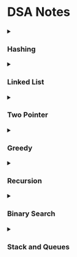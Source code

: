 # DSA Notes

<details>
    <summary>
    <h3>Hashing</h3>
    </summary>

-   Two Sum
    [https://leetcode.com/problems/two-sum/](https://leetcode.com/problems/two-sum/)

    -   **Naive**
        -   Just generate all the pairs and return the pairs that add up to the target
        -   Complexity: O(n^2) time and O(1) space
    -   **Optimised**
        -   If we find the **diff =** `target - v[i]` then we only have to find this **diff** in the array
        -   We can create an unordered_set in which we’ll find the diff, and if we don’t find the diff we’ll insert **v[i]**
        -   Alternatively we can use a unordered_map in which we’ll insert the **diff** along with it’s index if not find, else if we find it then
        -   Complexity O(n) time and O(n) space
    -   **Code**

        ```cpp
        vector<int> unorderedSetSolution(vector<int>& nums, int target) {
                vector<int> ans(2);
                unordered_set<int> st;
                for(int i=0; i<nums.size(); i++){
                    int diff = abs(target - nums[i]);
                    if(st.find(diff) == st.end()){
                        st.insert(nums[i]);
                    } else {
                        ans[0] = *st.find(diff);
                        ans[1] = i;
                    }
                }
                for(int i=0; i<nums.size(); i++){
                    if(nums[i] == ans[0]){
                        if(ans[1] != i){
                            ans[0] = i;
                        }
                    }
                }
                return ans;
            }

        vector<int> twoSum(vector<int>& numbers, int target) {
                unordered_map<int, int> map;
                vector<int> ret;
                int i;
                for(i=0; i<numbers.size(); i++){
                    if(map.find(numbers[i])==map.end())
                        map[target-numbers[i]] = i;
                    else{
                        ret.push_back(map[numbers[i]]);
                        ret.push_back(i);
                        break;
                    }
                }
                return ret;
            }
        ```

-   Four Sum
    [https://leetcode.com/problems/4sum/](https://leetcode.com/problems/4sum/)

    -   **Naive**

        -   Sort ⇒ Three Pointers + Binary Search
        -   Three pointers being three nested loops k = j + 1, j = i + 1.
        -   Then store all the generated pairs in an Hash-Set (to remove duplicates)
        -   Get the sum of the values of these three pointers, now since the array is sorted we can binary search over this **diff = target - sum**
        -   O(1) space and O(N^3logN) + O(NlogN) time
        -   **Code**

            ```cpp
            class Solution {
            public:
                vector<vector<int>> fourSum(vector<int>& nums, int target) {

                    set<vector<int>> ans;

                    sort(nums.begin(), nums.end());

                    for(int i=0; i<nums.size(); i++) {
                        for(int j = i + 1; j<nums.size(); j++) {
                            for(int k = j + 1; k<nums.size(); k++) {
                                long long int sum = nums[i] + nums[j];
                                sum += nums[k];
                                long long diff = target - sum;

                                if(binary_search(nums.begin() + k + 1, nums.end(), diff)) {
                                    auto itr = lower_bound(nums.begin() + k + 1, nums.end(), diff) ;
                                    int idx = distance(nums.begin(), itr);

                                    if(nums[i] + nums[j] + nums[k] + nums[idx] == target) {
                                        vector<int> temp;
                                        temp.push_back(nums[i]);
                                        temp.push_back(nums[j]);
                                        temp.push_back(nums[k]);
                                        temp.push_back(nums[idx]);

                                        ans.insert(temp);
                                    }
                                }
                            }
                        }
                    }

                    vector<vector<int>> v(ans.begin(), ans.end());

                    return v;
                }
            };
            ```

    -   **Optimised**

        -   Remove the _Hash Set_
        -   We’ll sort the array and use two loops, and two pointers
        -   i and j will give us the two elements ⇒ v[i] + v[j] = **sum**
        -   now, **target - sum = diff** is what we need to find out, so let’s put two pointers _left(j +1)_ and _right(n - 1)_ and since the array is sorted:
            -   if v[left] + v[right] > sum ⇒ right—
            -   if v[left] + v[right] < sum ⇒ left++
            -   if v[left] + v[right] == sum ⇒ return ans.
        -   One thing to keep in mind is: **jump over the duplicates**
        -   Same thing with i and j ⇒ jump over the duplicates
        -   Code

            ```cpp
            class Solution {
            public:
                vector<vector<int>> fourSum(vector<int>& nums, int target) {
                    vector<vector<int>> ans;
                    if(nums.empty()) return ans;

                    int n = nums.size();
                    sort(nums.begin(), nums.end());

                    for(int i=0; i<n; i++) {
                        for(int j=i+1; j<n; j++) {
                            int l(j + 1), r(n - 1);

                            int diff = target - nums[j] - nums[i];

                            while(l < r) {
                                if(nums[l] + nums[r] < diff) l++;
                                else if(nums[l] + nums[r] > diff) r--;
                                else {
                                    vector<int> res(4, 0);

                                    res[0] = nums[i]; res[1] = nums[j];
                                    res[2] = nums[l]; res[3] = nums[r];

                                    ans.push_back(res);

                                    //Processing Duplicates
                                    while(l < r and res[2] == nums[l]) ++l;
                                    while(l < r and res[3] == nums[r]) --r;
                                }

                            }

                            while(j + 1 < n and nums[j] == nums[j + 1]) ++j;
                        }
                       while(i + 1 < n and nums[i] == nums[i + 1]) ++i;
                    }
                    return ans;
                }
            };
            ```

-   Longest Consecutive Sequence

    -   **Naive**

        -   We can sort the array
        -   Linearly iterate, then take the length of the max consecutive sequence
        -   Complexity: O(NlogN) + O(N) space for Sorting
        -   Code

            ```cpp
            class Solution {
            public:
                int longestConsecutive(vector<int>& nums) {
                    sort(nums.begin(), nums.end());

                    int globalMax(1), localMax(1);

                    for(int i=1; i<nums.size(); i++) {
                        if(nums[i] != nums[i - 1]) {
                            if(nums[i] == nums[i - 1] + 1) {
                                localMax++;
                            }
                            else {
                                globalMax = max(localMax, globalMax);
                                localMax = 1;
                            }
                        }
                    }
                    return max(globalMax, localMax);
                }
            };
            ```

    -   **Optimised**

        -   Create a hash-set and insert all elements into it.
        -   If v[i] - 1 is not present in the set then we’ll check for v[i] + 1 , then for v[i] + 2 until we reach to a point where the number doesn’t exit. And update out globalMax accordingly.
        -   Complexity: O(3 n) time and O(n) space
        -   Code

            ```cpp
            class Solution {
            public:
                int longestConsecutive(vector<int>& nums) {
            				if(num.empty()) return 0;
                    unordered_set<int> st;
                    int globalMax(1);

                    for(int &x : nums) {
                        st.insert(x);
                    }

                    for(int &x : nums) {
                        if(st.find(x - 1) == st.end()) {
                            int curr = x;
                            int localMax = 1;

                            while(st.find(curr + 1) != st.end()) {
                                localMax++;
                                curr++;
                            }
                            globalMax = max(localMax, globalMax);
                        }
                    }
                    return globalMax;
                }
            };
            ```

-   Largest Subarray with 0 Sum
    [https://practice.geeksforgeeks.org/problems/largest-subarray-with-0-sum/1/](https://practice.geeksforgeeks.org/problems/largest-subarray-with-0-sum/1/)

    -   Naive
        -   Generate all the sub-arrays
        -   Check which has zero sum and update the maxLen variable
        -   O(n^3) for generating sub-array or maybe O(n^2) if optimised
    -   Optimal

        -   Create a Hash Map which’ll store the prefix sum along with the index
        -   if the current sum already exist in the hash map that means that the current subarray has the sum zero since ⇒ s + x = s then x = 0
        -   if the sum is zero then the current subarray also has a sum of zero so we’ll update the global maxLen
        -   Code

            ```cpp
            class Solution{
                public:
                int maxLen(vector<int>&A, int n)
                {
                    unordered_map<int, int> mp;

                    int mxLen(0), sum(0);

                    for(int i=0; i<n; i++) {
                        sum += A[i];

                        if(sum == 0) mxLen = i + 1;

                        if(mp.find(sum) == mp.end()) {
                            mp.insert(make_pair(sum, i));
                        } else {
                            mxLen = max(mxLen, i - mp[sum]);
                        }
                    }
                    return mxLen;
                }
            };
            ```

-   Longest Subarray with the Given XOR
    [https://leetcode.com/problems/xor-queries-of-a-subarray/](https://leetcode.com/problems/xor-queries-of-a-subarray/)

    -   Code

        ````cpp
        class Solution {
        public:
        vector<int> xorQueries(vector<int>& arr, vector<vector<int>>& queries) {
        int n = arr.size();
        vector<int> prefixXor(n, 0);

                    for(int i=0; i<n; i++) {
                        if(i == 0) {
                            prefixXor[i] = arr[i];
                        } else {
                            prefixXor[i] = arr[i] ^ prefixXor[i - 1];
                        }
                    }

                    vector<int> ans;

                    for(vector<int> x : queries) {

                        if(x[0] == 0) {
                            ans.push_back(prefixXor[x[1]]);
                            continue;
                        }

                        ans.push_back(prefixXor[x[0] - 1] ^ prefixXor[x[1]]);
                    }

                    return ans;
                }
            };
            ```

        [https://www.codingninjas.com/codestudio/problems/1115652?topList=striver-sde-sheet-problems&utm_source=striver&utm_medium=website&leftPanelTab=1](https://www.codingninjas.com/codestudio/problems/1115652?topList=striver-sde-sheet-problems&utm_source=striver&utm_medium=website&leftPanelTab=1)

        ````

    -   Naive
        -   Just create all the subarray and find the xor of each and update the counter
        -   O(n^3) for generating subarray (naive) and O(n^2) for optimised Subarray generation
    -   Optimised

        -   Create a Prefix Xor hashmap which stores the frequency of the xor too
        -   Then check if currXor == targetXor and update the counter
        -   And if currXor already exist in the HashMap then also update the counter with the frequency of that Xor
        -   Code

            ```cpp
            #include<map>

            int subarraysXor(vector<int> &arr, int x)
            {
            	map<int, int> prefixXor;
            	int prev(0), cnt(0);

            	for(int y : arr) {
            		prev = prev^y;

            		if(prev == x) cnt++;

            		if(prefixXor.find(prev ^ x) != prefixXor.end())
            			cnt += prefixXor[prev ^ x];

            		prefixXor[prev]++;
            	}
            	return cnt;
            }
            ```

-   Longest Substring Without repeating Characters
    [https://leetcode.com/problems/longest-substring-without-repeating-characters/](https://leetcode.com/problems/longest-substring-without-repeating-characters/)

        -   Naive
            -   Generate all the substrings and find the longest substring without repeating characters and voila we have the answer
            -   O(n^3) or O(n^2)
        -   Optimised

            -   We’re gonna have two pointers l and r initialised both to zero
            -   Then we’re gonna check if s[r] is present int the hasSet or not
            -   if it is not present, it means that it is not repeating so we’ll update the maxLen with r - l + 1
            -   But if it is present, then we’ll increment l and remove s[l] from the set until s[r] is not present int the set. And then when it is not present in the set, we can update the maxLen again with r - l + 1
            -   Complexity: O(2N) time and O(N) Space
            -   Code

                ```cpp
                class Solution {
                public:
                    int lengthOfLongestSubstring(string s) {
                        set<char> st;

                        int l(0), r(0), maxLen(0);

                        while(l < s.size() and r < s.size()) {
                            if(st.find(s[r]) == st.end()) {
                                maxLen = max(r - l + 1, maxLen);
                                st.insert(s[r++]);
                            } else {
                                while(st.find(s[r]) != st.end()) {
                                    st.erase(s[l++]);
                                }
                                maxLen = max(r - l + 1, maxLen);
                                st.insert(s[r++]);
                            }
                        }
                        return maxLen;
                    }
                };
                ```

        -   Best

            -   We can optimise out approach more by removing the left pointer increment
            -   It would be nice if we can make a jump directly, without going through each character instead jump to the one which is non-repeating
            -   We can do this by storing the index too.
            -   Code

                ```cpp
                class Solution {
                public:
                    int lengthOfLongestSubstring(string s) {
                        map<char, int> mp;

                        int l(0), r(0), maxLen(0);

                        while(r < s.size()) {
                            if(mp.find(s[r])  != mp.end())
                                l = max(mp[s[r]] + 1, l);

                            mp[s[r]] = r;
                            maxLen = max(r - l + 1, maxLen);
                            r++;
                        }
                        return maxLen;
                    }
                };
                ```

    </details>

<details>
    <summary>
    <h3>Linked List</h3>
    </summary>

-   Reverse a Linked List
    [https://leetcode.com/problems/reverse-linked-list/submissions/](https://leetcode.com/problems/reverse-linked-list/submissions/)

    -   Iterative Approach
        -   We’ll store the next of head in next
        -   then, head → next is to be pointed at a newNode which points to null
        -   then make the next node the new head
        -   Code
            ```cpp
            class Solution {
            public:
                ListNode* reverseList(ListNode* head) {
                    ListNode* newNode = NULL;
                    while(head != NULL) {
                        ListNode* next = head -> next;
                        head -> next = newNode;
                        newNode = head;
                        head = next;
                    }
                    return newNode;
                }
            };
            ```
    -   Recursive Approach

        -   We’ll basically do what we did in each iteration in the iterative solution
        -   but we’ll pass newHead as the head → next instead of updating an iterator
        -   Code

            ```cpp
            class Solution {
            public:
                ListNode* reverse(ListNode* head) {
                    if(head == NULL or head -> next == NULL)
                        return head;

                    ListNode* smHead = reverse(head -> next);

                    head -> next -> next = head;
                    head -> next = NULL;

                    return smHead;
                }
                ListNode* reverseList(ListNode* head) {
                    reverse(head);
                }

            };
            ```

-   Middle of a Linked List
    [https://leetcode.com/problems/middle-of-the-linked-list/](https://leetcode.com/problems/middle-of-the-linked-list/)

    -   Naive

        -   Count the number of nodes in the linkedList
        -   Find the middle
        -   Find the node at this middle
        -   Complexity: O(N) + O(N/2) and O(1) Space
        -   Code

            ```cpp
            /**
             * Definition for singly-linked list.
             * struct ListNode {
             *     int val;
             *     ListNode *next;
             *     ListNode() : val(0), next(nullptr) {}
             *     ListNode(int x) : val(x), next(nullptr) {}
             *     ListNode(int x, ListNode *next) : val(x), next(next) {}
             * };
             */
            class Solution {
            public:
                ListNode* middleNode(ListNode* head) {
                    int size = 1;
                    ListNode* itr = head;
                    while(itr -> next != NULL){
                        itr = itr -> next;
                        size++;
                    }

                    size = size / 2 + 1;
                    int i = 1;

                    ListNode* ans = head;

                    while(i < size){
                        ans = ans -> next;
                        i++;
                    }

                    return ans;
                }
            };
            ```

    -   Optimised Method
        (Tortoise Method)

        -   Create two pointers i and j where, i increments by 1 and j increments by 2
        -   Code

            ```cpp
            /**
             * Definition for singly-linked list.
             * struct ListNode {
             *     int val;
             *     ListNode *next;
             *     ListNode() : val(0), next(nullptr) {}
             *     ListNode(int x) : val(x), next(nullptr) {}
             *     ListNode(int x, ListNode *next) : val(x), next(next) {}
             * };
             */
            class Solution {
            public:
                ListNode* middleNode(ListNode* head) {
                    ListNode* fast = head; ListNode* slow = head;

                    while(fast != NULL and fast->next != NULL) {
                        slow = slow->next;
                        fast = fast->next->next;
                    }

                    return slow;
                }
            };
            ```

-   Merge Two Sorted Linked List
    [https://leetcode.com/problems/merge-two-sorted-lists/](https://leetcode.com/problems/merge-two-sorted-lists/)

    -   Naive
        -   We’ll have two pointers iterative over both the linked lists
        -   For each iteration we’ll check which one is greater equal or less
        -   Then, Add it to the new LinkedList accordingly
        -   Complexity: O(n1 + n2) time and O(n1 + n2) space
    -   In-Place

        -   We’ll make the linked list elements point to each other according to there value
        -   Let l1 and l2 represent both the lists
        -   l1 will have the smaller and l2 will have the larger
            -   Initially, create a node **temp = NULL**
            -   Keep moving the l1 node until **l2** is smaller than **l1**, and update **temp** in each iteration
            -   **temp** will be pointing to one less node than **l1**.
            -   Then, we’ll take the **temp’s** next and point it to l2
        -   After this we’ll check again and assign the smaller node to l1 and larger node to l2, and then we’re gonna do what we did before again.
        -   Code

            ```cpp
            /**
             * Definition for singly-linked list.
             * struct ListNode {
             *     int val;
             *     ListNode *next;
             *     ListNode() : val(0), next(nullptr) {}
             *     ListNode(int x) : val(x), next(nullptr) {}
             *     ListNode(int x, ListNode *next) : val(x), next(next) {}
             * };
             */
            class Solution {
            public:
                ListNode* mergeTwoLists(ListNode* l1, ListNode* l2) {
                    if(l1 == NULL) return l2;
                    if(l2 == NULL) return l1;

                    if(l1->val > l2->val ) { //Swap
                        ListNode* temp = l1;
                        l1 = l2;
                        l2 = temp;
                    }

                    ListNode* res = l1;

                    while(l1 != NULL and l2 != NULL) {
                        ListNode* tmp = NULL;

                        while(l1 != NULL and l1->val <= l2->val) {
                            tmp =  l1;
                            l1 = l1->next;
                        }

                        tmp -> next = l2;

                        // Swap
                        ListNode* temp = l1;
                        l1 = l2;
                        l2 = temp;

                    }
                    return res;
                }
            };
            ```

-   Delete a Given Node
    -   Just make the node’s next point to next’s next.
    -   Code
        ```cpp
        if(node -> next) {
                    node->val = node->next->val;
                    node->next = node->next->next;
                } else {
                    node = NULL;
                }
        ```
-   Add two numbers as a Linked List
    [https://leetcode.com/problems/add-two-numbers/](https://leetcode.com/problems/add-two-numbers/)

    -   We need two variables `sum` and `carry`
    -   We check if l1 and l2 ≠ NULL and then adding it to sum. And also if there is anything remaining in the carry variable we add it too.
    -   Then if sum exceeds 9, transferring the carry to the carry variable, which will be
        sum / 10 and then add sum % 10 to the sum variable.
    -   Then create a new Linked List and add the sum as it’s first node
    -   Then move l1 and l2 one step ahead, then in this iteration assign sum = 0
    -   Code

        ```cpp
        /**
         * Definition for singly-linked list.
         * struct ListNode {
         *     int val;
         *     ListNode *next;
         *     ListNode() : val(0), next(nullptr) {}
         *     ListNode(int x) : val(x), next(nullptr) {}
         *     ListNode(int x, ListNode *next) : val(x), next(next) {}
         * };
         */
        class Solution {
        public:
            ListNode* addTwoNumbers(ListNode* l1, ListNode* l2) {
                ListNode* dummy = new ListNode();
                ListNode* temp = dummy;

                int carry = 0;
                while(l1 != NULL or l2 != NULL or carry) {
                    int sum = 0;

                    if(l1 != NULL) {
                        sum += l1 -> val;
                        l1 = l1 -> next;
                    }

                    if(l2 != NULL) {
                        sum += l2 -> val;
                        l2 = l2 -> next;
                    }

                    sum += carry;
                    carry = sum / 10;
                    ListNode* node = new ListNode(sum % 10);
                    temp -> next = node;
                    temp = temp -> next;
                }
                return dummy -> next;
            }
        };
        ```

-   Delete Nth Node from the last
    [https://leetcode.com/problems/remove-nth-node-from-end-of-list/](https://leetcode.com/problems/remove-nth-node-from-end-of-list/)

    -   Naive

        -   Find size
        -   Iterate till itr then we have to delete itr - n
        -   delete node accordingly ⇒ could be head or tail too
        -   Complexity: O(N) + O(N) and O(1) space
        -   Code

            ```cpp
            class Solution {
            public:
                    ListNode* removeNthFromEnd(ListNode* head, int N) {
                    if(head == NULL) return NULL;

                    int count(0);

                    ListNode* temp = head;
                    while(temp != NULL) {
                        count++;
                        temp = temp -> next;
                    }
                    count = count - N;

                    if(count == 0) return (head -> next);
                    ListNode* curr = head;
                    ListNode* prev = NULL;

                    while(count > 0) {
                        prev = curr;
                        curr = curr -> next;
                        count--;
                    }

                    prev->next = curr->next;
                    curr->next = NULL;
                    delete(curr);
                    return head;
                }

            };
            ```

    -   Optimised (Tortoise)

        -   Fast pointer and Slow pointer and a dummy node all pointing to the head
        -   Fast moves until n
        -   the, slow and fast moves until n is the last element in the linked list
        -   Then delete the node at the slow pointer
        -   Code

            ```cpp
            /**
             * Definition for singly-linked list.
             * struct ListNode {
             *     int val;
             *     ListNode *next;
             *     ListNode() : val(0), next(nullptr) {}
             *     ListNode(int x) : val(x), next(nullptr) {}
             *     ListNode(int x, ListNode *next) : val(x), next(next) {}
             * };
             */
            class Solution {
            public:
                ListNode* removeNthFromEnd(ListNode* head, int n) {
                    ListNode* start = new ListNode();
                    start -> next = head;
                    ListNode* fast = start;
                    ListNode* slow = start;

                    for(int i=1; i<=n; ++i) {
                        fast = fast -> next;
                    }

                    while(fast -> next != NULL) {
                        fast = fast->next;
                        slow = slow->next;
                    }

                    slow -> next = slow -> next -> next;

                    return start -> next;
                }
            };
            ```

-   Intersection of two LinkedList
    [https://leetcode.com/problems/intersection-of-two-linked-lists/](https://leetcode.com/problems/intersection-of-two-linked-lists/)

    -   Naive
        -   We’ll have a nested loop, checking for each of possible combination of the two linkedLists if they are equal
        -   Complexity: O(MxN) time and O(1) space
    -   Optimised

        -   We’ll create a hashSet and insert the whole node in the set if it is not already there
        -   If the node is already present in the set then it is our answer
        -   Complexity: O(m + n) time and O(m + n) space
        -   Code

            ```cpp
            /**
             * Definition for singly-linked list.
             * struct ListNode {
             *     int val;
             *     ListNode *next;
             *     ListNode(int x) : val(x), next(NULL) {}
             * };
             */
            class Solution {
            public:
                ListNode *getIntersectionNode(ListNode *headA, ListNode *headB) {
                    unordered_set<ListNode*> st;

                    while(headA or headB) {
                        if(headA) {
                            if(st.find(headA) == st.end()) {
                                st.insert(headA);
                                headA = headA -> next;
                            } else {
                                return headA;
                            }
                        }

                        if(headB) {
                            if(st.find(headB) == st.end()) {
                                st.insert(headB);
                                headB = headB -> next;
                            } else {
                                return headB;
                            }
                        }
                    }
                    return NULL;
                }
            };
            ```

    -   Best

        -   We’ll first find out the length of both the LinkedLists using two dummy nodes
        -   Then re-initialise these two dummy nodes then find out the difference between the longer and the shorter lengths of the LinkedList.
        -   Now move the dummy node of the longer linkedList by the difference
        -   No iterate both the linkedLists until headA == headB then return this.
        -   Complexity : O(1) space and O (2m + n) space
        -   Code

            ```cpp
            /**
             * Definition for singly-linked list.
             * struct ListNode {
             *     int val;
             *     ListNode *next;
             *     ListNode(int x) : val(x), next(NULL) {}
             * };
             */
            class Solution {
            public:
                ListNode *getIntersectionNode(ListNode *headA, ListNode *headB) {
                    int a(0), b(0);

                    ListNode* A = headA;
                    ListNode* B = headB;
                    while(A) {
                        A = A -> next;
                        a++;
                    }
                    while(B) {
                        B = B -> next;
                        b++;
                    }
                    int diff = abs(a - b);

                    if(a > b) {
                        while(diff--) {
                            headA = headA -> next;
                        }
                    } else {
                        while(diff--) {
                            headB = headB -> next;
                        }
                    }

                    while(headA and headB) {
                        if(headA == headB) {
                            return headA;
                        }
                        headA = headA -> next;
                        headB = headB -> next;
                    }

                    return NULL;
                }
            };
            ```

    -   Better Approach still
        [https://www.youtube.com/watch?v=u4FWXfgS8jw&list=PLgUwDviBIf0p4ozDR_kJJkONnb1wdx2Ma&index=34](https://www.youtube.com/watch?v=u4FWXfgS8jw&list=PLgUwDviBIf0p4ozDR_kJJkONnb1wdx2Ma&index=34) (12:55)

        -   Code

            ```cpp
            /**
             * Definition for singly-linked list.
             * struct ListNode {
             *     int val;
             *     ListNode *next;
             *     ListNode(int x) : val(x), next(NULL) {}
             * };
             */
            class Solution {
            public:
                ListNode *getIntersectionNode(ListNode *headA, ListNode *headB) {
                    if(!headA or !headB) return NULL;

                    ListNode* A = headA;
                    ListNode* B = headB;

                    while(A != B) {
                        A = A == NULL ? headB : A -> next;
                        B = B == NULL ? headA : B -> next;
                    }

                    return A;
                }
            };
            ```

-   Palindrome LinkedList
    [https://leetcode.com/problems/palindrome-linked-list/](https://leetcode.com/problems/palindrome-linked-list/)

    -   Naive

        -   We will create a second LinkedList which will be the reverse of the given LinkedList
        -   Then we’ll iterate both of then and check if each iteration is same or not, if not then not palindrome
        -   Or instead of create a second linkedList we can also create a vector and check if this vector is palindrome or not
        -   Complexity: O(2N) time and O(N) space
        -   Code

            ```cpp
            /**
             * Definition for singly-linked list.
             * struct ListNode {
             *     int val;
             *     ListNode *next;
             *     ListNode() : val(0), next(nullptr) {}
             *     ListNode(int x) : val(x), next(nullptr) {}
             *     ListNode(int x, ListNode *next) : val(x), next(next) {}
             * };
             */
            class Solution {
            public:
                bool isPalindrome(ListNode* head) {
                    vector<int> v;

                    ListNode* temp = head;
                    while(temp) {
                        v.push_back(temp -> val);
                        temp = temp -> next;
                    }

                    for(int i=0; i<v.size(); i++) {
                        if(v[i] != v[v.size() - 1 - i])
                            return false;
                    }
                    return true;
                }
            };
            ```

    -   Optimised

        -   At first we’ll find the middle of the linkedList
        -   Slow pointer will be pointing at the middle of the LinkedList
        -   Next, we will reverse the right half of the linkedList
        -   Then, move slow pointer by one step and create a dummy node at the head
        -   Then iterate this dummy node and slow pointer by one and their value should be equal.
        -   Code

            ```cpp
            /**
             * Definition for singly-linked list.
             * struct ListNode {
             *     int val;
             *     ListNode *next;
             *     ListNode() : val(0), next(nullptr) {}
             *     ListNode(int x) : val(x), next(nullptr) {}
             *     ListNode(int x, ListNode *next) : val(x), next(next) {}
             * };
             */
            class Solution {
            public:

                ListNode* reverseList(ListNode* head) {
                    ListNode* newNode = NULL;
                    while(head != NULL) {
                        ListNode* next = head -> next;
                        head -> next = newNode;
                        newNode = head;
                        head = next;
                    }
                    return newNode;
                }

                bool isPalindrome(ListNode* head) {
                    if(!head or head -> next == NULL) return true;

                    ListNode* slow = head;
                    ListNode* fast = head;

                    while(fast -> next != NULL and fast -> next -> next != NULL) {
                        slow = slow -> next;
                        fast = fast -> next -> next;
                    }

                    slow -> next = reverseList(slow -> next);
                    slow = slow -> next;

                    while(slow) {
                        if(head -> val != slow -> val)
                            return false;
                        head = head -> next;
                        slow = slow -> next;
                    }

                    return true;
                }
            };
            ```

-   Detect a Cycle in a LinkedList
    [https://leetcode.com/problems/linked-list-cycle/](https://leetcode.com/problems/linked-list-cycle/)

    -   Naive

        -   We can create a hasSet of all the elements in the linkedList
        -   Then iterate over the linkedList and check if it is already present or not
        -   Complexity: O(N) time and O(N) space
        -   Code

            ```cpp
            /**
             * Definition for singly-linked list.
             * struct ListNode {
             *     int val;
             *     ListNode *next;
             *     ListNode(int x) : val(x), next(NULL) {}
             * };
             */
            class Solution {
            public:
                bool hasCycle(ListNode *head) {
                    unordered_set<ListNode*> st;

                    while(head) {
                        if(st.find(head) != st.end()) return true;
                        st.insert(head);
                        head = head -> next;
                    }

                    return false;
                }
            };
            ```

    -   Optimised

        -   **If we take two pointers one slow and one fast then if there is a cycle, then it is certain that the fast pointer and slow pointer will meet at a node**
        -   The reason is that, if the fast is behind the slow (which it will be if there is a cycle) then if s moves one step and fast moves two steps then they will meet.
        -   Code

            ```cpp
            /**
             * Definition for singly-linked list.
             * struct ListNode {
             *     int val;
             *     ListNode *next;
             *     ListNode(int x) : val(x), next(NULL) {}
             * };
             */
            class Solution {
            public:
                bool hasCycle(ListNode *head) {

                    if(head == NULL or head -> next == NULL) return false;

                    ListNode* slow = head;
                    ListNode* fast = head;

                    while(fast -> next && fast -> next -> next) {
                        slow = slow -> next;
                        fast = fast -> next -> next;
                        if (slow == fast) return true;
                    }
                    return false;
                }
            };
            ```

-   Reverse k groups LinkedList
    [https://leetcode.com/problems/reverse-nodes-in-k-group/](https://leetcode.com/problems/reverse-nodes-in-k-group/)

    > **Note: We can’t reverse if the remaining nodes are less than k**

    -   Naive
        -   We can just individually reverse all the smaller linkedLists of size k
    -   Another Approach

        -   At first we need to count the length of the linkedList
        -   And then until the count is less than or equal to k, we’ll keep reversing k groups
        -   Complexit: O(1) space and O(N \* k) time
        -   Code

            ```cpp
            /**
             * Definition for singly-linked list.
             * struct ListNode {
             *     int val;
             *     ListNode *next;
             *     ListNode() : val(0), next(nullptr) {}
             *     ListNode(int x) : val(x), next(nullptr) {}
             *     ListNode(int x, ListNode *next) : val(x), next(next) {}
             * };
             */
            class Solution {
            public:
                int size = 0;
                ListNode* reverseKGroup(ListNode* head, int k) {
                    ListNode* dummy = new ListNode(0);
                    dummy -> next = head;

                    ListNode* curr = dummy, *next = dummy, *pre = dummy;

                    int cnt = 0;

                    while(curr -> next) {
                        curr = curr -> next;
                        cnt++;
                    }

                    while(cnt >= k) {
                        curr = pre -> next;
                        next = curr -> next;

                        for(int i=1; i<k; i++) {
                            curr -> next = next -> next;
                            next -> next = pre -> next;
                            pre -> next = next;
                            next = curr -> next;
                        }
                        pre = curr;
                        cnt -= k;
                    }

                    return dummy -> next;
                }
            };
            ```

-   Find the index of intersection of cycle in linked list
    [https://leetcode.com/problems/linked-list-cycle-ii/](https://leetcode.com/problems/linked-list-cycle-ii/)

    -   Naive

        -   The basic approach would be to use a hashSet and store all the nodes in the set
        -   If the next of an elements point to an element in the set then that is our answer.
        -   O(N) time and O(N) space
        -   Code

            ```cpp
            /**
             * Definition for singly-linked list.
             * struct ListNode {
             *     int val;
             *     ListNode *next;
             *     ListNode(int x) : val(x), next(NULL) {}
             * };
             */
            class Solution {
            public:
                ListNode *detectCycle(ListNode *head) {

                    if(!head or !(head -> next) or !(head -> next -> next)) return NULL;

                    unordered_set<ListNode*> st;

                    ListNode* temp = head;

                    while(temp) {
                        if(st.find(temp) != st.end()) {
                            return temp;
                        }
                        st.insert(temp);
                        temp = temp -> next;
                    }
                    return NULL;
                }
            };
            ```

    -   Optimised

        -   First step is to find the colliding point of fast and slow pointer
        -   Then we’ll take another pointer which starts from the head and since the slow pointer is inside the cycle, the point these two pointers collide is the point where the cycle is.
        -   Code

            ```cpp
            /**
             * Definition for singly-linked list.
             * struct ListNode {
             *     int val;
             *     ListNode *next;
             *     ListNode(int x) : val(x), next(NULL) {}
             * };
             */
            class Solution {
            public:
                ListNode *detectCycle(ListNode *head) {

                    if(!head or !(head -> next) or !(head -> next -> next)) return NULL;

                    ListNode* slow = head;
                    ListNode* fast = head;

                    ListNode* itr = head;

                    while(fast -> next != NULL and fast -> next -> next != NULL) {
                        slow = slow -> next;
                        fast = fast -> next -> next;
                        if(fast == slow) {
                            while(itr != slow) {
                                slow = slow -> next;
                                itr = itr -> next;
                            }
                            return itr;
                        }
                    }

                    return NULL;
                }
            }
            ```

-   Flattening of Linked List
    [https://practice.geeksforgeeks.org/problems/flattening-a-linked-list/1](https://practice.geeksforgeeks.org/problems/flattening-a-linked-list/1)

    -   Let’s imagine a Linked List with just two node, which basically are two linked lists
    -   19 → 28
        | |
        12 35
        | |
        50 40
        |
        35
    -   What we have are two sorted LinkedList so, we’ll simply perform
        `Merge two sorted LinkedList`
    -   We’ll start from the end of the linkedList and sort two linked lists one by one
    -   Code

        ```cpp
        /* Node structure  used in the program

        struct Node{
        	int data;
        	struct Node * next;
        	struct Node * bottom;

        	Node(int x){
        	    data = x;
        	    next = NULL;
        	    bottom = NULL;
        	}

        };
        */
        Node *mergeTwoLists(Node* a, Node* b) {
            Node* temp = new Node(0);
            Node* res = temp;

            while(a and b) {
                if(a -> data < b -> data) {
                    temp -> bottom = a;
                    temp = temp -> bottom;
                    a = a -> bottom;
                } else {
                    temp -> bottom = b;
                    temp = temp -> bottom;
                    b = b -> bottom;
                }
            }

            if(a) temp -> bottom = a;
            else temp -> bottom = b;

            return res -> bottom;
        }

        Node *flatten(Node *root)
        {
            if(root == NULL or root -> next == NULL) {
                return root;
            }
            root -> next = flatten(root -> next);
            root = mergeTwoLists(root, root -> next);

            return root;
        }
        ```

-   Clone a Linked List with next and random pointer
    [https://leetcode.com/problems/copy-list-with-random-pointer/](https://leetcode.com/problems/copy-list-with-random-pointer/)

    -   Naive

        -   We would represent the given linkedList as a HasMap <Node, Node>
        -   We will traverse the linked list and create a node, but will not assign the next and random pointers to it. And the push this node with the linkedList’s node into the hashMap. The link between them is represented by the fact that they are present at the same level in the hashMap
        -   Then we’ll iterate the linkedList again, and update the next and random pointers of the new LinkedList with the correct ones using the properties of HashMap
        -   Complexity: O(N) time and O(N) space
        -   Code

            ```cpp
            /*
            // Definition for a Node.
            class Node {
            public:
                int val;
                Node* next;
                Node* random;

                Node(int _val) {
                    val = _val;
                    next = NULL;
                    random = NULL;
                }
            };
            */

            class Solution {
            public:
                Node* copyRandomList(Node* head) {
                    unordered_map<Node*, Node*> mp;

                    Node* temp = head;
                    while(temp) {
                        Node* cp = new Node(temp -> val);
                        mp[temp] = cp;
                        temp = temp -> next;
                    }

                    temp = head;
                    while(temp) {
                        mp[temp] -> next = mp[temp -> next];
                        mp[temp] -> random = mp[temp -> random];
                        temp = temp -> next;
                    }

                    return mp[head];
                }
            };
            ```

    -   Optimal Approach

        -   We’re gonna make copy nodes and insert them right after the original node
            1 → 2 → 3 → 4
            1 → 1’ → 2 → 2’ → 3 → 3’ → 4 → 4’
        -   In the second step, we’re gonna take an iterator say itr the, at every step we’re gonna perform the follow:
            itr → next → random (The copy node) = itr → random → next (Random’s copy node)
        -   In the final step we have to untangle the copy nodes from the original nodes getting back the original linkedList and the copied linkedList
        -   Code

            ```cpp
            /*
            // Definition for a Node.
            class Node {
            public:
                int val;
                Node* next;
                Node* random;

                Node(int _val) {
                    val = _val;
                    next = NULL;
                    random = NULL;
                }
            };
            */

            class Solution {
            public:
                Node* copyRandomList(Node* head) {
                      Node *iter = head;
                      Node *front = head;

                      // First round: make copy of each node,
                      // and link them together side-by-side in a single list.
                      while (iter != NULL) {
                        front = iter->next;

                        Node *copy = new Node(iter->val);
                        iter->next = copy;
                        copy->next = front;

                        iter = front;
                      }

                      // Second round: assign random pointers for the copy nodes.
                      iter = head;
                      while (iter != NULL) {
                        if (iter->random != NULL) {
                          iter->next->random = iter->random->next;
                        }
                        iter = iter->next->next;
                      }

                      // Third round: restore the original list, and extract the copy list.
                      iter = head;
                      Node *pseudoHead = new Node(0);
                      Node *copy = pseudoHead;

                      while (iter != NULL) {
                        front = iter->next->next;

                        // extract the copy
                        copy->next = iter->next;

                        // restore the original list
                        iter->next = front;

                        copy = copy -> next;
                        iter = front;
                      }

                      return pseudoHead->next;
                }
            };
            ```

            </details>

<details>
    <summary>
    <h3>Two Pointer</h3>
    </summary>

-   3 Sum
    [https://leetcode.com/problems/3sum/](https://leetcode.com/problems/3sum/)

    -   Brute Force
        -   Three nested loops checking for every possible permutation of three numbers
        -   i ≠ j ≠ k, then if the sum is equal to the target push it to the ans set
        -   then convert the set to a vector
        -   Complexity: O(N^3 \* logM) time and O(N) + O(M) space
    -   Better
        -   Make a HashTable with elements of the vector with their frequency in the vector
        -   We can use two nested loop to generate a and b
        -   for c we can say c = -(a + b) since a + b + c = 0
        -   Since we cannot use the same element more than one time, we would check if each of the element is present in the HashTable and decrement it’s frequency. Then increment it later on.
        -   This ensures that a and b are not repeating as c
        -   Then again, check for a[i] - a[j] then if we find a pair whose sum is equal to zero, then we will push it to a Hash Set
        -   Complexity: O(N \* logM) time and O(M) + O(N)
    -   Best

        -   For this, we’re gonna use the two pointer approach
        -   For this, we’ll need to sort the array.
        -   Then we’ll fix one of the elements then, a + b = -c
        -   Now we have the two sum problem at hand, not to find this a and b we can initialise two pointer left(i + 1) and right(n - 1)
        -   if v[left] + v[right] > - c ⇒ right —
            if v[left] + v[right] < -c ⇒ right ++
            if v[left] + v[right] == c ⇒ push to set the triplet
        -   Code

            ```cpp
            class Solution {
            public:
                vector<vector<int>> threeSum(vector<int>& nums) {
                    int n = nums.size();
                    sort(nums.begin(), nums.end());

                    vector<vector<int>> ans;

                    for(int i=0; i<n - 2; i++) {

                        if(i == 0 or (i > 0 and nums[i] != nums[i - 1])) {
                            int target = -nums[i];
                            int left(i + 1), right(n - 1);

                            while(left < right) {
                                if(nums[left] + nums[right] == target) {
                                    vector<int> temp {
                                            nums[i],
                                            nums[left],
                                            nums[right]
                                        };
                                    ans.push_back(temp);
            												// Skipping Duplicates
                                    while(left < right and nums[left] == nums[left + 1]) left++;
                                    while(left < right and nums[right] == nums[right - 1]) right--;

                                    left++; right--;
                                }
                                else if(nums[left] + nums[right] > target) right--;
                                else if(nums[left] + nums[right] < target) left++;
                            }
                        }
                    }

                    return ans;
                }
            };
            ```

-   Rotate Linked List by k steps

    -   Naive
        -   Pickup the last node, put it at the front
        -   And keep on repeating it until you have exhausted k
        -   Then result will be our rotated linkedList
        -   Complexity: O(k \* N) time and O(1) space
    -   Optimised

        -   There are two cases that we need to solve, k < n and k ≥ n
        -   if (k == n) don’t rotate
        -   if(k > n) k = k % n
        -   First step is to compute the length of the linked list
        -   Then if we observe carefully, we can see that we only need to break the link of the kth last node and point k - 1 th ( n - k) node to null and kth node to point to the head
        -   Code

            ```cpp
            /**
             * Definition for singly-linked list.
             * struct ListNode {
             *     int val;
             *     ListNode *next;
             *     ListNode() : val(0), next(nullptr) {}
             *     ListNode(int x) : val(x), next(nullptr) {}
             *     ListNode(int x, ListNode *next) : val(x), next(next) {}
             * };
             */
            class Solution {
            public:
                ListNode* rotateRight(ListNode* head, int k) {
                    if(!head or !(head -> next) or k == 0) return head;

                    ListNode* curr = head;
                    int len = 1;
                    while(curr->next and ++len)
                        curr = curr -> next;

                    curr -> next = head;
                    k = k % len;
                    k = len - k;
                    while(k--) curr = curr -> next;

                    head = curr -> next;
                    curr -> next = NULL;

                    return head;
                }
            };
            ```

-   Trapping Rain Water Problem
    [https://leetcode.com/problems/trapping-rain-water/](https://leetcode.com/problems/trapping-rain-water/)

    -   Naive
        -   We’ll tell us for every index what is the water trapped in the pit
        -   Then the answer will be the sum.
        -   The water store in a particular pit will be currHeight - whaterIsTheLargestInLeft
        -   waterAtCurrIndex = min(maxLeft[i], maxRight[i]) - a[i];
        -   and to find these maxLeft and maxRight we would need to iterate from i to 0 and i to n -1 respectively
        -   Complexity: O(n^2) time and O(1) space
    -   Optimised

        -   What we need is the leftMax and rightMax
        -   We can use a prefixMax and suffixMax arrays for that.
        -   This will allow us to get the rightMax and leftMax in O(1)
        -   Complexity: O(3N) time and O(N) space
        -   Code

            ```cpp
            class Solution {
            public:
                int trap(vector<int>& height) {
                    int n = height.size(), ans(0);
                    vector<int> prefixMax(n, 0), suffixMax(n, 0);

                    for(int i=0; i<n; i++) {
                        if(i == 0) {
                            prefixMax[i] = height[i];
                        } else {
                            prefixMax[i] = max(height[i], prefixMax[i - 1]);
                        }
                    }
                    for(int i=n - 1; i>=0; i--) {
                        if(i == n - 1) {
                            suffixMax[i] = height[i];
                        } else {
                            suffixMax[i] = max(height[i], suffixMax[i + 1]);
                        }
                    }

                    for(int i=0; i<n; i++) {
                        ans += min(prefixMax[i] , suffixMax[i]) - height[i];
                    }

                    return ans;
                }
            };
            ```

    -   Best

        -   First off we’re gonna initialise two pointers l(0) and r(n - 1)
        -   If height[l] ≤ height[r]
            if height[i] ≥ leftMax we’ll update the leftMax
            else we’ve found an empty place for water to be stored so we’ll update our water with leftMax - height[i]
        -   if height[l] > height[r]
            if height[r] > leftMax update rightMax to height[r]
        -   Complexity : O(N) time and O(1) space
        -   Code

            ```cpp
            class Solution {
            public:
                int trap(vector<int>& height) {
                    int n = height.size(), ans(0);
                    int left(0), right(n - 1), maxLeft(0), maxRight(0);

                    while(left <= right) {
                        if(height[left] <= height[right]) {
                            if(height[left] >= maxLeft) {
                                maxLeft = height[left];
                            } else {
                                ans += maxLeft - height[left];
                            }
                            left++;
                        } else {
                            if(height[right] >= maxRight) {
                                maxRight = height[right];
                            } else {
                                ans += maxRight - height[right];
                            }
                            right--;
                        }
                    }
                    return ans;
                }
            };
            ```

-   Remove Duplicates from Sorted Array

    -   Naive
        -   We can just use a set and push elements to it, then convert the set to a vector
        -   and at last return the size of the vector
        -   Complexity: O(N) time and O(N) space
    -   Optimised

        -   We will initialise two pointers, both from zero. One would iterate the whole array and the second will be the pointer which will tell us the duplicates removed array.
        -   Dry run code to understand better

        ```cpp
        class Solution {
        public:
            int removeDuplicates(vector<int>& nums) {
                        int idx(0), i(0);
                for(i = 0; i<nums.size(); i++){
                    if(i == 0 or nums[i] != nums[i - 1]){
                        nums[idx] = nums[i];
                        idx++;
                    }
                }
                return idx;

            }
        }
        ```

-   Max Consecutive Ones

    -   We will create two max variable one local and one global
    -   we will update the global variable if local is greater than global whenever we reach a 0 or the end of the array

    ```cpp
    class Solution {
    public:
        int findMaxConsecutiveOnes(vector<int>& nums) {
            int localMax(0), globalMax(0);

            for(int i=0; i<nums.size(); i++) {
                if(nums[i] == 0) {
                    globalMax = max(localMax, globalMax);
                    localMax = 0;
                } else {
                    localMax++;
                }
            }
            globalMax = max(localMax, globalMax);
            return globalMax;
        }
    };
    ```

    </details>

<details>
    <summary>
    <h3>Greedy</h3>
    </summary>

-   N Meetings in one Room
    [https://practice.geeksforgeeks.org/problems/n-meetings-in-one-room-1587115620/1](https://practice.geeksforgeeks.org/problems/n-meetings-in-one-room-1587115620/1)

    -   Solution

        -   The first approach that comes to mind is to see which meeting ends the earliest and then the second earliest and so on
        -   start = { 1 3 0 5 8 5 }
            end = { 2 4 6 7 9 9 }
            ans = { (1,2), (3,4), (5, 7), (8, 9) } ⇒ 4 Meetings.
        -   Complexity: O(NlogN) time and O(N) space
        -   Code

            ```cpp
            class Solution
            {
                public:
                //Function to find the maximum number of meetings that can
                //be performed in a meeting room.
                int maxMeetings(int start[], int end[], int n)
                {
                    if(n == 0) return 0;

                    vector<vector<int>> vec;

                    for(int i(0); i<n; i++) {
                        vector<int> v {end[i], start[i]};
                        vec.push_back(v);
                    }
                    sort(vec.begin(), vec.end());

                    int limit = vec[0][0];
                    int count(1);

                    for(int i(1); i<vec.size(); i++) {
                        if(vec[i][1] > limit) {
                            limit = vec[i][0];
                            count++;
                        }
                    }
                    return count;
                }
            };
            ```

-   Minimum Platforms
    [https://practice.geeksforgeeks.org/problems/minimum-platforms-1587115620/1#](https://practice.geeksforgeeks.org/problems/minimum-platforms-1587115620/1#)

    -   Check if `arrival` is sorted or not
    -   First we’ll sort `arrival` as well as `departure` array, but it will loose the correspondence with each other if we do this...
    -   Then we’re gonna have two pointers for arrival and departure, and when the arrival pointer value is greater than the departure pointer value, then we’ll increase the departure pointer
    -   While keeping the track of max value and current platform value
    -   Complexity: O(2NlogN) + O(2N)
    -   Code

        ```cpp
        class Solution{
            public:

            int findPlatform(int arr[], int dep[], int n) {
                sort(arr, arr + n); sort(dep, dep + n);

                int i(1), j(0);
                int plt(1), ans(1);

                while(i < n and j < n) {
                    if(arr[i] <= dep[j]) {
                        plt++;
                        i++;
                    } else if(arr[i] > dep[j]) {
                        plt--;
                        j++;
                    }
                    if(plt > ans) {
                        ans = plt;
                    }
                }
                return ans;
            }
        };
        ```

-   Job Scheduling Problem
    [https://practice.geeksforgeeks.org/problems/job-sequencing-problem-1587115620/1#](https://practice.geeksforgeeks.org/problems/job-sequencing-problem-1587115620/1#)

    -   Let’t take the Job with the max Profit 4
    -   First step is to sort the array in descending order of the profits
    -   One thing to understand is that, we will perform the job with deadline say 6th on the 6th day so that we have 6 days to perform different tasks
    -   We can create an array with the size of the maxDeadline with -1 in it in starting
    -   Then we’ll iterate the array and if the jobs array has curr deadline empty we’ll simply update the ans and fill it.
    -   But if the jobs array is not empty we will decrease the index until it is empty, and if it reaches zero then we’ll break;
    -   Code

        ```cpp
        class Solution
        {
            public:
            //Function to find the maximum profit and the number of jobs done.
            vector<int> JobScheduling(Job arr[], int n)
            {
                //Sorting, profit increasing
                sort(arr, arr + n,
                [](Job a, Job b) {
                    return a.profit > b.profit;
                });

                int maxDead(0), ans(0), cnt(0);
                for(int i=0; i<n; i++) maxDead = max(maxDead, arr[i].dead);

                vector<int> jobs(maxDead + 1, -1);

                for(int i=0; i<n; i++) {
                    for(int j = arr[i].dead; j > 0; j--) {
                        if(jobs[j] == -1) {
                            jobs[j] = i;
                            cnt++;
                            ans += arr[i].profit;
                            break;
                        }
                    }
                }

                vector<int> v{cnt, ans};
                return v;
            }
        };
        ```

-   No of Coins
    [https://practice.geeksforgeeks.org/problems/-minimum-number-of-coins4426/1/#](https://practice.geeksforgeeks.org/problems/-minimum-number-of-coins4426/1/#)

    -   Solution

        -   We can sort the array of coins
        -   And then for every iteration of this coin array we’ll subtract coins[i] from the value until it is less than coins[i];
        -   Then we’ll do the same for every iteration
        -   Code

            ```cpp
            class Solution{
            public:
                vector<int> minPartition(int V)
                {
                    vector<int> coins{ 1, 2, 5, 10, 20, 50, 100, 200, 500, 2000 };
                    vector<int> ans;
            	    for(int i=9; i>=0; i--) {
            	        while(V >= coins[i]) {
            	            V -= coins[i];
            	            ans.push_back(coins[i]);
            	        }
            	        if(V == 0) break;
            	    }

            	    return ans;
                }
            };
            ```

-   Fractional Knapsack
    [https://practice.geeksforgeeks.org/problems/fractional-knapsack-1587115620/1](https://practice.geeksforgeeks.org/problems/fractional-knapsack-1587115620/1)

            -   We will look for `value/weight` Maximum.
            -   So we’ll sort both the array this way.
            -   Code

                ```cpp
                class Solution
                {
                    public:
                    //Function to get the maximum total value in the knapsack.
                    double fractionalKnapsack(int W, Item arr[], int n)
                    {
                        sort(arr, arr + n,
                        [](Item a, Item b) {
                            double r1 = (double)a.value/(double)a.weight;
                            double r2 = (double)b.value/(double)b.weight;
                            return r1 > r2;
                        });

                        int currWeight(0);
                        double finalValue(0.0);

                        for(int i=0; i<n; i++) {
                            if(currWeight + arr[i].weight <= W) {
                                currWeight += arr[i].weight;
                                finalValue += arr[i].value;
                            }
                            else {
                                int r = W - currWeight;
                                finalValue += (arr[i].value / (double)arr[i].weight) * (double)r;
                                break;
                            }
                        }
                        return finalValue;
                    }
                };
                ```

    </details>

<details>
    <summary>
    <h3>Recursion</h3>
    </summary>

-   Subset Sums
    [https://practice.geeksforgeeks.org/problems/subset-sums2234/1](https://practice.geeksforgeeks.org/problems/subset-sums2234/1)
    -   Naive
        -   Generate all the subsets and take their sum
        -   We can use Power Set to do this
        -   Complexity: O(2^N \* N) time ⇒ Non Recursive.
    -   Solution
        -   Let’s take the example array to be {3, 1, 2}
        -   Let’s think it like this: \_ \_ \_ there are three places to fill, we have to decide which index we’re gonna select for the subset
        -   And we can make this decision of selecting or not selecting an index using recursion
        -   In one recursion call we’ll add arr[i] to the sum and make the call with i + 1
        -   while in the other recursion call we will pass sum as it is with i + 1
    -   Code
        ```cpp
        public:
            vector<int> v;
            void solve(vector<int> arr, int sum, int i) {
                if(i == arr.size()) {
                    v.push_back(sum);
                    return;
                }
                solve(arr, sum, i + 1);
                solve(arr, sum + arr[i], i + 1);
            }
            vector<int> subsetSums(vector<int> arr, int N)
            {
                solve(arr, 0, 0);
                sort(v.begin(), v.end());
                return v;
            }
        };
        ```
-   Subset Generation ( Power Set)
    [https://leetcode.com/problems/subsets-ii/](https://leetcode.com/problems/subsets-ii/)

    -   Naive

        -   We are going to use the pick and no pick technique to generate all the 2^N subsets and then push it into a vector of vectors
        -   Then use set to remove duplicate vectors and the return this new vector of vectors
        -   Complexity: M \* Log M + 2 ^ N
        -   Code

            ```cpp
            class Solution {
            public:
                vector<vector<int>> powerSet = {{}};

                void helper(vector<int> nums, int i = 0, vector<int> v = {}) {
                    if(i == nums.size()) {
                        sort(v.begin(), v.end());
                        powerSet.push_back(v);
                        return;
                    }
                    helper(nums, i + 1, v);
                    v.push_back(nums[i]);
                    helper(nums, i + 1, v);
                }

                vector<vector<int>> subsetsWithDup(vector<int>& nums) {
                    helper(nums);

                    set<vector<int>> st;
                    for(auto x : powerSet) st.insert(x);

                    vector<vector<int>> ans(st.begin(), st.end());

                    return ans;
                }
            };
            ```

    -   Optimised

        -   In the naive approach we are wasting our precious time on inserting the elements on the inserting our elements for remove duplicates.
        -   We will have to figure out a way to remove duplicates without the use of the set
        -   Let’s say we have [1, 2 ,2] as the input array. Now in our approach we would either choose or skip each index, let’s say we chose the `2` on the 1st index, then it won’t make sense to those `2` again on the 3rd index.
        -   Which means, whenever there are duplicate elements then we’ll only chose the first occurrence of the element
        -   Code

            ```cpp
            class Solution {
            public:
                vector<vector<int>> powerSet;

                void helper(vector<int> nums, int i = 0, vector<int> v = {}) {
                    powerSet.push_back(v);

                    for(int itr = i; itr < nums.size(); itr++) {
                        if(itr != i and nums[itr] == nums[itr - 1]) continue;

                        v.push_back(nums[itr]);
                        helper(nums, itr + 1, v);
                        v.pop_back();
                    }
                }

                vector<vector<int>> subsetsWithDup(vector<int>& nums) {
                    sort(nums.begin(), nums.end());

                    helper(nums);
                    return powerSet;
                }
            };
            ```

-   Combination Sum 1
    [https://leetcode.com/problems/combination-sum/](https://leetcode.com/problems/combination-sum/)

    -   Approach

        -   The naive approach would be to generate all the subsequences by the
            `pick and skip` method, in which we can subtract the current element from the target, and then pass target - a[i] to the new recursion call or else we can pass the target as is, and when the target reaches 0 that’s one of our subsets.
        -   Complexity: O(2 ^ t \* k)
        -   Code

            ```cpp
            class Solution {
            public:
                vector<vector<int>> ans;

                void helper(vector<int> candidates, int target, int i = 0, vector<int> v = {}) {
                    if(i == candidates.size()) {
                        if(target == 0) {
                            ans.push_back(v);
                        }
                        return;
                    }

                    if(candidates[i] <= target) {
                        v.push_back(candidates[i]);
                        helper(candidates, target - candidates[i], i, v);
                        v.pop_back();
                    }
                    helper(candidates, target, i + 1, v);
                }

                vector<vector<int>> combinationSum(vector<int>& candidates, int target) {
                    helper(candidates, target);
                    return ans;
                }
            };
            ```

-   Combination Sum 2
    [https://leetcode.com/problems/combination-sum-ii/](https://leetcode.com/problems/combination-sum-ii/)

        -   The solution to this problem is similar to similar to Subset Generation II, so what we can do is, we can take the first occurrence of the element if there exists duplicates.
        -   Then if a[i] > target then we’ll just break out of the loop
        -   else we’ll do a recursion call with target - a[i]
        -   And the base case will be target == 0
        -   Complexity: **O(2^n\*k)**
        -   Code

            ```cpp
            class Solution {
            public:

                vector<vector<int>> ans;

                void helper(vector<int> candidates, int target, int i = 0, vector<int> v = {}) {
                    if(target == 0) {
                        ans.push_back(v);
                        return;
                    }

                    for(int idx = i; i<candidates.size(); i++) {
                        if(idx != i and candidates[i] == candidates[i - 1]) continue;

                        if(candidates[i] > target) break;

                        v.push_back(candidates[i]);
                        helper(candidates, target - candidates[i], i + 1, v);
                        v.pop_back();
                    }
                }

                vector<vector<int>> combinationSum2(vector<int>& candidates, int target) {
                    sort(candidates.begin(), candidates.end());

                    helper(candidates, target);

                    return ans;
                }
            };
            ```

    </details>

<details>
    <summary>
    <h3>Binary Search</h3>
    </summary>

-   Single Element in sorted Array
    [https://leetcode.com/problems/single-element-in-a-sorted-array/](https://leetcode.com/problems/single-element-in-a-sorted-array/)

    -   Naive
        -   We can iterate over the whole keeping the count, and then iterate again to return one with count = 2
    -   Approach 1 (XOR)
        -   **x^x = 0**
        -   We can use this property to check when we find that the xor is not equal to zero
        -   Complexity O(n) time and O(1) space
    -   Optimised
        -   Observation, _odd_ index and _even_ index
        -   Before Pivot: first instance of the duplicate number is at the even index and the second is on the odd index.
        -   After Pivot: first instance odd and second even
    -   Code

        ```cpp
        class Solution {
        public:
            int singleNonDuplicate(vector<int>& nums) {
                int lo(0), hi(nums.size() - 2);

                while(lo <= hi) {
                    int mid = lo + (hi - lo) / 2;

                    if(mid % 2 == 0) {
                        if(nums[mid] != nums[mid + 1]) {
                            // Right half
                            hi = mid - 1;
                        } else
                            lo = mid + 1;
                    } else {
                       if(nums[mid] == nums[mid + 1]) {
                           // Right half
                           hi = mid - 1;
                       } else
                           lo = mid + 1;:
                    }
                }
                return nums[lo];
            }
        };
        ```

-   Search in Rotated Sorted Array
    [https://leetcode.com/problems/search-in-rotated-sorted-array/](https://leetcode.com/problems/search-in-rotated-sorted-array/)

    -   Naive
        -   We can linearly search in the array and check if there exist the target
        -   If not then -1 and if there is then that element’s index.
    -   Optimised

        -   We can think of the array as two sorted arrays divided on the index of the smallest element.
        -   We can perform binary search in each of the index
        -   One thing that comes to mind is that we can find the index of the smallest element and perform two different binary searches, but it then defeats the purpose making the complexity O(n)
        -   So, we first check if left half (by checking the mid and the lo) and then check if target present in this sorted left half (nums[lo] ≤ target ≤ nums[mid])
        -   Code

            ```cpp
            class Solution {
            public:
                int search(vector<int>& nums, int target) {
                    int lo(0), hi(nums.size() - 1);

                    while(lo <= hi) {
                        int mid = (hi + lo) / 2;

                        if(nums[mid] == target) return mid;

                        if(nums[lo] <= nums[mid]) {// Left Half sorted
                            if(nums[lo] <= target and nums[mid] >= target)
                                hi = mid - 1;
                             else
                                lo = mid + 1;
                        } else {// Left half not sorted
                            if (nums[mid] <= target and target <= nums[hi])
                                lo = mid + 1;
                            else
                                hi = mid - 1;
                        }
                    }
                    return -1;
                }
            };
            ```

-   **Matrix Median**
    [https://www.interviewbit.com/problems/matrix-median/](https://www.interviewbit.com/problems/matrix-median/)
    -   Naive
        -   Push the matrix in a linear ds and then sort it
        -   Find the middle voilla we have the median
        -   Complexity: O(n*m) time and O(n*m) space

</details>

<details>
    <summary>
    <h3>Stack and Queues</h3>
    </summary>

-   Implementation

    -   Implement Stack using Array
        -   Simple AF don’t need to write anything here
        -   Code
            ```cpp
            class Stack {
              int size;
              int * arr;
              int top;
              public:
                Stack() {
                  top = -1;
                  size = 1000;
                  arr = new int[size];
                }
              void push(int x) {
                top++;
                arr[top] = x;
              }
              int pop() {
                int x = arr[top];
                top--;
                return x;
              }
              int Top() {
                return arr[top];
              }
              int Size() {
                return top + 1;
              }
            };
            ```
    -   Implement Queue using Array

        -   In this we need to focus on the edge case, and I want me to think about all the cases without writing them here.
        -   Front and Rear (Two Pointers) + cntOfCurrEls
        -   If cntOfCurrEls < size ⇒ rear = size % rear (Why?)
        -   Code

            ```cpp
            class Queue {
              int * arr;
              int start, end, currSize, maxSize;
              public:
                Queue() {
                  arr = new int[16];
                  start = -1;
                  end = -1;
                  currSize = 0;
                }

              Queue(int maxSize) {
                ( * this).maxSize = maxSize;
                arr = new int[maxSize];
                start = -1;
                end = -1;
                currSize = 0;
              }
              void push(int newElement) {
                if (currSize == maxSize) {
                  cout << "Queue is full\nExiting..." << endl;
                  exit(1);
                }
                if (end == -1) {
                  start = 0;
                  end = 0;
                } else
                  end = (end + 1) % maxSize;
                arr[end] = newElement;
                cout << "The element pushed is " << newElement << endl;
                currSize++;
              }
              int pop() {
                if (start == -1) {
                  cout << "Queue Empty\nExiting..." << endl;
                }
                int popped = arr[start];
                if (currSize == 1) {
                  start = -1;
                  end = -1;
                } else
                  start = (start + 1) % maxSize;
                currSize--;
                return popped;
              }
              int top() {
                if (start == -1) {
                  cout << "Queue is Empty" << endl;
                  exit(1);
                }
                return arr[start];
              }
              int size() {
                return currSize;
              }

            };
            ```

    -   Implement Stack using Queue

        -   We want’ the latest element that we inserted when we pop an element but Queues does the exact opposite
        -   We can work around this by re arranging the elements in such a way that we get latest element
        -   We can achieve this by pushing in the queue then from the queue removing it and then pushing it again.
        -   Complexity: O(N) space and O(N) time
        -   Code

            ```cpp
            class MyStack {
            public:
                queue<int> q;
                void push(int x) {
                    int s = q.size();
                    q.push(x);
                    for(int i=0; i<s; i++) {
                        q.push(q.front());
                        q.pop();
                    }
                }

                int pop() {
                    int n = q.front();
                    q.pop();
                    return n;
                }

                int top() {
                    return q.front();
                }

                bool empty() {
                    return q.empty();
                }
            };

            /**
             * Your MyStack object will be instantiated and called as such:
             * MyStack* obj = new MyStack();
             * obj->push(x);
             * int param_2 = obj->pop();
             * int param_3 = obj->top();
             * bool param_4 = obj->empty();
             */
            ```

    -   Implement Queue using stack (O(1) Amortised)

        -   Approach 1
            -   A naive approach would be use two stack (s1 and s2) and then perform the push operation as follows:
                -   s1 → s2
                -   x → s1
                -   s2 → s1
            -   Complexity O(N) time and O(2N) space
        -   Approach 2

            -   We are gonna be using a Input stack and an output stack
            -   push() will push into the input stack
            -   pop() will check if `output !empty()` it will pop from output else it will transfer input to output then pop()
            -   top() will check if `output !empty()` it will return from output else it will transfer input to output then return from output
            -   Complexity: O(1) Amortised time and O(2N) space
            -   Code

                ```cpp
                struct Queue {
                  stack <int> input, output;

                  // Push elements in queue
                  void Push(int data) {
                    // Pop out all elements from the stack input
                    while (!input.empty()) {
                      output.push(input.top());
                      input.pop();
                    }
                    // Insert the desired element in the stack input
                    cout << "The element pushed is " << data << endl;
                    input.push(data);
                    // Pop out elements from the stack output and push them into the stack input
                    while (!output.empty()) {
                      input.push(output.top());
                      output.pop();
                    }
                  }
                  // Pop the element from the Queue
                  int Pop() {
                    if (input.empty()) {
                      cout << "Stack is empty";
                      exit(0);
                    }
                    int val = input.top();
                    input.pop();
                    return val;
                  }
                  // Return the Topmost element from the Queue
                  int Top() {
                    if (input.empty()) {
                      cout << "Stack is empty";
                      exit(0);
                    }
                    return input.top();
                  }
                  // Return the size of the Queue
                  int size() {
                    return input.size();
                  }
                };
                ```

-   Valid Parenthesis
    [https://leetcode.com/problems/valid-parentheses/](https://leetcode.com/problems/valid-parentheses/)

    -   Just go through the code once, it is a very easy problem
    -   Code

        ```cpp
        class Solution {
        public:
            bool isValid(string s) {
                stack<char> st;
                map<char, int> smbls = {
                    {'[', -1},
                    {'{', -2},
                    {'(', -3},
                    {']', 1},
                    {'}', 2},
                    {')', 3},
                };

                for(char br : s) {
                    if(smbls[br] < 0)
                        st.push(br);
                    else{
                        if(st.empty())
                            return 0;
                        char top = st.top();
                        st.pop();
                        if(smbls[top] + smbls[br] != 0)
                            return 0;
                   }
                }

                return st.empty();
            }
        };
        ```

-   Next Greater Element
    [https://leetcode.com/problems/next-greater-element-i/](https://leetcode.com/problems/next-greater-element-i/)
    Problem Statement:
    Given a circular integer array **A**, return the next greater element for every element in A. The next greater element for an element x is the first element greater than x that we come across while traversing the array in a clockwise manner. If it doesn’t exist, return -1 for this element.

    -   Naive Approach
        -   For every element i = 0 to i = n - 1 we’ll iterate the array from i + 1 to the end to find the greater element and push it to the array
        -   If we don’t find any element we will just push -1 to the answer array
        -   Complexity O(N^2) time
        -   Code
            ```cpp
            class Solution {
            public:
                vector<int> nextGreaterElement(vector<int>& n1, vector<int>& n2) {
                    vector<int> ans;
                    for(int i=0; i<n1.size(); i++) {
                        int check = 0;
                        for(int j=0; j<n2.size(); j++) {
                            if(n2[j] == n1[i]) {
                                for(int k=j+1; k<n2.size(); k++) {
                                    if(n2[k] > n1[i])  {
                                        check = 1;
                                        ans.push_back(n2[k]);
                                        break;
                                    }
                                }
                            }
                            if(check)
                                break;
                        }
                        if(!check)
                            ans.push_back(-1);
                    }
                    return ans;
                }
            };
            ```
    -   Optimised Approach

        -   We’ll start iterating form the back, and try to find the smaller elements in the stack than the curr element.
        -   If there are smaller element present we’ll pop all of them out until we find a number greater than current
        -   Then we’ll mark that greater element as NGE for curr element and push curr element into the stack
        -   Dry run on : [ 4, 12, 5, 3, 1, 2, 5, 3, 1, 2, 4, 6 ] and notice all the patterns
        -   Code

            ```cpp

            ```

        -   Circular Array Variation

            -   This approach is going to be exactly the same, the only change will be to copy the entire array once again right after it, and then perform the above algorithm
            -   Understand the i%n (It has something to do with double size of the array)
            -   Code

                ```cpp
                class Solution {
                public:
                    vector<int> nextGreaterElements(vector<int>& nums) {
                        int n = nums.size();
                        vector<int> nge(n, -1);
                        stack<int> st;

                        for(int i= n*2 - 1; i>=0; i--) {
                            while(!st.empty()
                                  and st.top() <= nums[i % n]) st.pop();
                            if(i < n) {
                                if(!st.empty()) nge[i] = st.top();
                            }
                            st.push(nums[i%n]);
                        }
                        return nge;
                    }
                };
                ```

-   Implement LRU Cache
    Implement the **LRUCache** class:

    -   **LRUCache(int capacity)** we need to initialize the LRU cache with positive size **capacity**.
    -   **int get(int key)** returns the value of the **key** if the key exists, otherwise return **-1**.
    -   **Void put(int key,int value),** Update the value of the **key** if the **key** exists. Otherwise, add the **key-value** pair to the cache.if the number of keys exceeds the **capacity** from this operation, evict the least recently used key.
        The functions **get** and **put** must each run in **O(1)** average time complexity.
    -   Solution

        -   W’re gonna be using a doubly linked list to store the data, because it can happen that we need to delete a node in the middle and array doesn’t support that.
        -   The insertion will be right after the head for every element
        -   And to make get() O(1) we are gonna be using a hash map, which will also give us O(1) put()
        -   On every get() operation, we’ll delete the element in the dll and insert in right after head to maintain the the most recently used, then remove the old address from hash map and insert the new address.
        -   Code

            ```cpp
            class LRUCache {
                list<pair<int,int>> l;
                unordered_map<int,list<pair<int, int>>::iterator> m;
                int size;
            public:
                LRUCache(int capacity) {
                    size = capacity;
                }

                int get(int key) {
                    if(m.find(key) == m.end()) return -1;
                    l.splice(l.begin(), l, m[key]);
                    return m[key] -> second;
                }

                void put(int key, int value) {
                    if(m.find(key)!=m.end()) {
                            l.splice(l.begin(),l,m[key]);
                            m[key]->second=value;
                            return;
                        }
                        if(l.size()==size) {
                            auto d_key=l.back().first;
                            l.pop_back();
                            m.erase(d_key);
                        }
                        l.push_front({key,value});
                        m[key]=l.begin();
                }
            };

            /**
             * Your LRUCache object will be instantiated and called as such:
             * LRUCache* obj = new LRUCache(capacity);
             * int param_1 = obj->get(key);
             * obj->put(key,value);
             */
            ```

</details>
